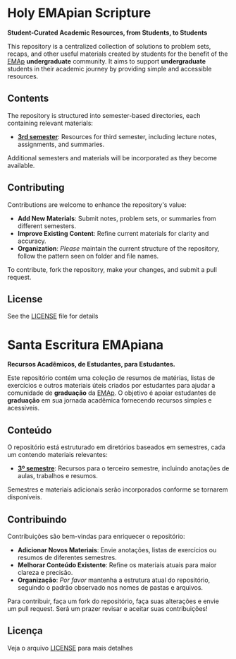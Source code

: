 # Holy EMApian Scripture

**Student-Curated Academic Resources, from Students, to Students**

This repository is a centralized collection of solutions to problem sets, recaps, and other useful materials created by students for the benefit of the [EMAp](https://emap.fgv.br/) **undergraduate** community. It aims to support **undergraduate** students in their academic journey by providing simple and accessible resources.

## Contents

The repository is structured into semester-based directories, each containing relevant materials:

- **[3rd semester](https://github.com/arthurabello/holy_emapian_scripture/tree/main/3rd_semester)**:
Resources for third semester, including lecture notes, assignments, and summaries.

Additional semesters and materials will be incorporated as they become available.

## Contributing

Contributions are welcome to enhance the repository's value:

- **Add New Materials**: Submit notes, problem sets, or summaries from different semesters.
- **Improve Existing Content**: Refine current materials for clarity and accuracy.
- **Organization**: _Please_ maintain the current structure of the repository, follow the pattern seen on folder and file names.

To contribute, fork the repository, make your changes, and submit a pull request.

## License

See the [LICENSE](https://github.com/arthurabello/holy_emapian_scripture/blob/main/LICENSE) file for details

# Santa Escritura EMApiana

**Recursos Acadêmicos, de Estudantes, para Estudantes.**

Este repositório contém uma coleção de resumos de matérias, listas de exercícios e outros materiais úteis criados por estudantes para ajudar a comunidade de **graduação** da [EMAp](https://emap.fgv.br/). O objetivo é apoiar estudantes de **graduação** em sua jornada acadêmica fornecendo recursos simples e acessíveis.

## Conteúdo

O repositório está estruturado em diretórios baseados em semestres, cada um contendo materiais relevantes:

- **[3º semestre](https://github.com/arthurabello/holy_emapian_scripture/tree/main/3rd_semester)**:
Recursos para o terceiro semestre, incluindo anotações de aulas, trabalhos e resumos.

Semestres e materiais adicionais serão incorporados conforme se tornarem disponíveis.

## Contribuindo

Contribuições são bem-vindas para enriquecer o repositório:

- **Adicionar Novos Materiais**: Envie anotações, listas de exercícios ou resumos de diferentes semestres.
- **Melhorar Conteúdo Existente**: Refine os materiais atuais para maior clareza e precisão.
- **Organização**: _Por favor_ mantenha a estrutura atual do repositório, seguindo o padrão observado nos nomes de pastas e arquivos.

Para contribuir, faça um fork do repositório, faça suas alterações e envie um pull request. Será um prazer revisar e aceitar suas contribuições!

## Licença

Veja o arquivo [LICENSE](https://github.com/arthurabello/holy_emapian_scripture/blob/main/LICENSE) para mais detalhes

